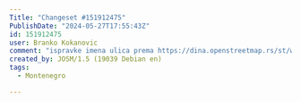 ```yaml
---
Title: "Changeset #151912475"
PublishDate: "2024-05-27T17:55:43Z"
id: 151912475
user: Branko Kokanovic
comment: "ispravke imena ulica prema https://dina.openstreetmap.rs/st/wrong_names.html"
created_by: JOSM/1.5 (19039 Debian en)
tags:
  - Montenegro

---
```

